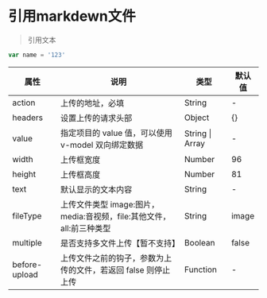 # 引用markdewn文件

>  引用文本

```javascript
var name = '123'
```


| 属性          | 说明                                                                 | 类型                | 默认值 |
| ------------- | -------------------------------------------------------------------- | ------------------- | ------ |
| action        | 上传的地址，必填                                                     | String              | -      |
| headers       | 设置上传的请求头部                                                   | Object              | {}     |
| value         | 指定项目的 value 值，可以使用 v-model 双向绑定数据                   | String &#124; Array | -      |
| width         | 上传框宽度                                                           | Number              | 96     |
| height        | 上传框高度                                                           | Number              | 81     |
| text          | 默认显示的文本内容                                                   | String              | -      |
| fileType      | 上传文件类型 image:图片，media:音视频，file:其他文件，all:前三种类型 | String              | image  |
| multiple      | 是否支持多文件上传【暂不支持】                                       | Boolean             | false  |
| before-upload | 上传文件之前的钩子，参数为上传的文件，若返回 false 则停止上传        | Function            | -      |